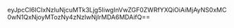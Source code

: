 eyJpcCI6ICIxNzIuNjcuMTk3Ljg5IiwgInVwZGF0ZWRfYXQiOiAiMjAyNS0xMC0wN1QxNjoyMTozNy4zNzIwNjIrMDA6MDAifQ==